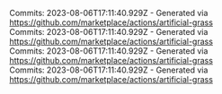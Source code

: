 Commits: 2023-08-06T17:11:40.929Z - Generated via https://github.com/marketplace/actions/artificial-grass
<br>
Commits: 2023-08-06T17:11:40.929Z - Generated via https://github.com/marketplace/actions/artificial-grass
<br>
Commits: 2023-08-06T17:11:40.929Z - Generated via https://github.com/marketplace/actions/artificial-grass
<br>
Commits: 2023-08-06T17:11:40.929Z - Generated via https://github.com/marketplace/actions/artificial-grass
<br>
